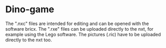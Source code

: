 # Dino-game
The ".nxc" files are intended for editing and can be opened with the software bricx.
The ".rxe" files can be uploaded directly to the nxt, for example using the Lego software.
The pictures (.ric) have to be uploaded directly to the nxt too.
